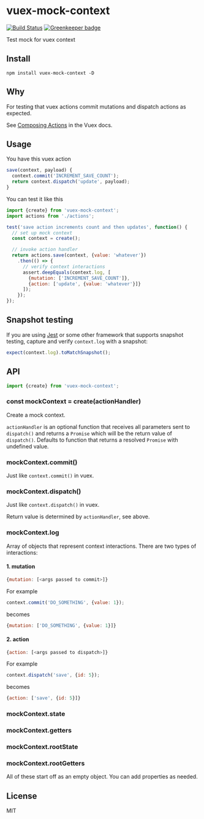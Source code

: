 # vuex-mock-context

[![Build Status](https://travis-ci.com/psalaets/vuex-mock-context.svg?branch=master)](https://travis-ci.com/psalaets/vuex-mock-context)
[![Greenkeeper badge](https://badges.greenkeeper.io/psalaets/vuex-mock-context.svg)](https://greenkeeper.io/)

Test mock for vuex context

## Install

`npm install vuex-mock-context -D`

## Why

For testing that vuex actions commit mutations and dispatch actions as expected.

See [Composing Actions](https://vuex.vuejs.org/guide/actions.html#composing-actions) in the Vuex docs.

## Usage

You have this vuex action

```js
save(context, payload) {
  context.commit('INCREMENT_SAVE_COUNT');
  return context.dispatch('update', payload);
}
```

You can test it like this

```js
import {create} from 'vuex-mock-context';
import actions from './actions';

test('save action increments count and then updates', function() {
  // set up mock context
  const context = create();

  // invoke action handler
  return actions.save(context, {value: 'whatever'})
    .then(() => {
      // verify context interactions
      assert.deepEquals(context.log, [
        {mutation: ['INCREMENT_SAVE_COUNT']},
        {action: ['update', {value: 'whatever'}]}
      ]);
    });
});
```

## Snapshot testing

If you are using [Jest](https://facebook.github.io/jest/) or some other framework that supports snapshot testing, capture and verify `context.log` with a snapshot:

```js
expect(context.log).toMatchSnapshot();
```

## API

```js
import {create} from 'vuex-mock-context';
```
### const mockContext = create(actionHandler)

Create a mock context.

`actionHandler` is an optional function that receives all parameters sent to `dispatch()` and returns a `Promise` which will be the return value of `dispatch()`. Defaults to function that returns a resolved `Promise` with undefined value.

### mockContext.commit()

Just like `context.commit()` in vuex.

### mockContext.dispatch()

Just like `context.dispatch()` in vuex.

Return value is determined by `actionHandler`, see above.

### mockContext.log

Array of objects that represent context interactions. There are two types of interactions:

#### 1. mutation

```js
{mutation: [<args passed to commit>]}
```

For example

```js
context.commit('DO_SOMETHING', {value: 1});
```

becomes

```js
{mutation: ['DO_SOMETHING', {value: 1}]}
```

#### 2. action

```js
{action: [<args passed to dispatch>]}
```

For example

```js
context.dispatch('save', {id: 5});
```

becomes

```js
{action: ['save', {id: 5}]}
```

### mockContext.state
### mockContext.getters
### mockContext.rootState
### mockContext.rootGetters

All of these start off as an empty object. You can add properties as needed.

## License

MIT
